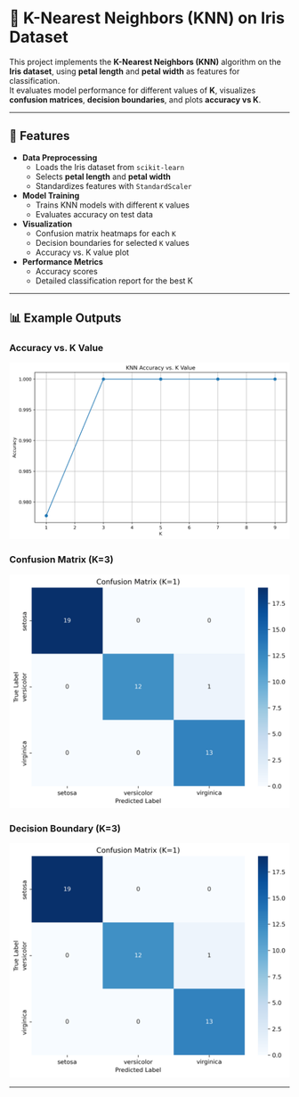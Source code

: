# 🌸 K-Nearest Neighbors (KNN) on Iris Dataset

This project implements the **K-Nearest Neighbors (KNN)** algorithm on the **Iris dataset**, using **petal length** and **petal width** as features for classification.  
It evaluates model performance for different values of **K**, visualizes **confusion matrices**, **decision boundaries**, and plots **accuracy vs K**.

---

## 📌 Features

- **Data Preprocessing**
  - Loads the Iris dataset from `scikit-learn`
  - Selects **petal length** and **petal width**
  - Standardizes features with `StandardScaler`
- **Model Training**
  - Trains KNN models with different `K` values
  - Evaluates accuracy on test data
- **Visualization**
  - Confusion matrix heatmaps for each `K`
  - Decision boundaries for selected `K` values
  - Accuracy vs. K value plot
- **Performance Metrics**
  - Accuracy scores
  - Detailed classification report for the best K

---

## 📊 Example Outputs

### Accuracy vs. K Value
![Accuracy vs K](accuracy_vs_k.png)

### Confusion Matrix (K=3)
![Confusion Matrix K=3](confusion_matrix_k1.png)

### Decision Boundary (K=3)
![Decision Boundary K=3](confusion_matrix_k1.png)

---

